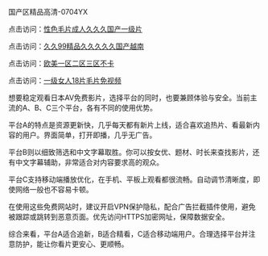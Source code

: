国产区精品高清-0704YX

点击访问：<a href="https://gfd-5xg.pages.dev/">性色毛片成人久久久国产一级片</a>

点击访问：<a href="https://fdhf-454.pages.dev/">久久99精品久久久久久国产越南</a>

点击访问：<a href="https://bered.pages.dev/">欧美一区二区三区不卡</a>

点击访问：<a href="https://rtj-3zo.pages.dev/">一级女人18片毛片免视频</a>

想要稳定观看日本AV免费影片，选择平台的同时，也要兼顾体验与安全。当前主流的A、B、C三个平台，各有不同的使用优势。

平台A的特点是资源更新快，几乎每天都有新片上线，适合喜欢追热片、看最新内容的用户。界面简单，打开即播，几乎无广告。

平台B则以细致筛选和中文字幕取胜。你可以按女优、题材、时长来查找影片，还有中文字幕辅助，非常适合对内容要求高的观众。

平台C支持移动端播放优化，在手机、平板上观看都很流畅。自动调节清晰度，即使网络一般也不容易卡顿。

在使用这些免费网站时，建议开启VPN保护隐私，配合广告拦截插件使用，避免被跟踪或跳转到恶意页面。优先访问HTTPS加密网址，保障数据安全。

综合来看，平台A适合追新，B适合精看，C适合移动端用户。合理选择平台并注意防护，能让你看片更安心、更顺畅。

<span style="display:none;">[Canonical link](https://github.com/ba20250704/so35 ）</span>

